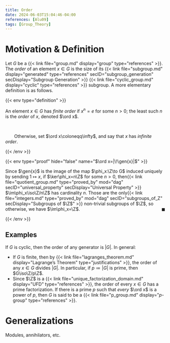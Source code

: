 ```yaml
---
title: Order
date: 2024-06-03T15:04:46-04:00
references: [Alu09]
tags: [Group_Theory]
---
```


# Motivation & Definition

Let $G$ be a {{< link file="group.md" display="group" type="references" >}}. The *order* of an element $x\in G$ is the size of its {{< link file="subgroup.md" display="generated" type="references" secID="subgroup_generation" secDisplay="Subgroup Generation" >}} {{< link file="cyclic_group.md" display="cyclic" type="references" >}} subgroup. A more elementary definition is as follows.

{{< env type="definition" >}}

An element $x\in G$ has *finite order* if $x^n=e$ for some $n>0$; the least such $n$ is the *order* of $x$, denoted $\ord x$.

<br>

&emsp;&emsp;Otherwise, set $\ord x\coloneqq\infty$, and say that $x$ has *infinite order*.

{{< /env >}}

{{< env type="proof" hide="false" name="$\ord x=|\!\gen{x}|$" >}}

Since $\gen{x}$ is the image of the map $\phi_x:\Z\to G$ induced uniquely by sending $1\mapsto x$, if $\ker\phi_x=n\Z$ for some $n>0$, then{{< link file="quotient_group.md" type="proved_by" mod="dag" secID="universal_property" secDisplay="Universal Property" >}} $\im\phi_x\iso\Z/n\Z$ has cardinality $n$. Those are the only{{< link file="integers.md" type="proved_by" mod="dag" secID="subgroups_of_Z" secDisplay="Subgroups of $\Z$" >}} non-trivial subgroups of $\Z$, so otherwise, we have $\im\phi_x=\Z$.<span style="float:right;">$\blacksquare$</span>

{{< /env >}}

<div class="space"></div>

## Examples

If $G$ is cyclic, then the order of any generator is $|G|$. In general:
* If $G$ is finite, then by {{< link file="lagranges_theorem.md" display="Lagrange’s Theorem" type="justifications" >}}, the order of any $x\in G$ divides $|G|$. In particular, if $p\coloneqq|G|$ is prime, then $G\iso\Z/p\Z$.
* Since $\Z$ is a {{< link file="unique_factorization_domain.md" display="UFD" type="references" >}}, the order of every $x\in G$ has a prime factorization. If there is a prime $p$ such that *every* $\ord x$ is a power of $p$, then $G$ is said to be a {{< link file="p_group.md" display="$p$-group" type="references" >}}.

# Generalizations

Modules, annihilators, etc.
